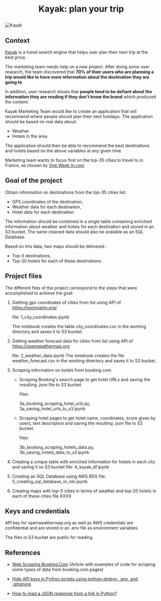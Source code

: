 # <p align="center">Kayak: plan your trip</p>

![Kayak](https://seekvectorlogo.com/wp-content/uploads/2018/01/kayak-vector-logo.png)

## Context 

<a href="https://www.kayak.com" target="_blank">Kayak</a> is a travel search engine that helps user plan their next trip at the best price.

The marketing team needs help on a new project. After doing some user research, the team discovered that **70% of their users who are planning a trip would like to have more information about the destination they are going to**. 

In addition, user research shows that **people tend to be defiant about the information they are reading if they don't know the brand** which produced the content. 

Kayak Marketing Team would like to create an application that will recommend where people should plan their next holidays. The application should be based on real data about:

* Weather 
* Hotels in the area 

The application should then be able to recommend the best destinations and hotels based on the above variables at any given time. 

Marketing team wants to focus first on the top-35 cities to travel to in France, as chosen by <a href="https://one-week-in.com/35-cities-to-visit-in-france/" target="_blank">One Week In.com</a>

## Goal of the project
Obtain information on destinations from the top-35 cities list:
- GPS coordinates of the destination,
- Weather data for each destination,
- Hotel data for each destination.

The information should be combined in a single table containing enriched information about weather and hotels for each destination and stored in an S3 bucket. The same cleaned data should also be avalable as an SQL Database.

Based on this data, two maps should be delivered :
- Top-5 destinations,
- Top-20 hotels for each of these destinations.


## Project files
The different files of the project correspond to the steps that were accomplished to achieve the goal:

1. Gettiing gps coordinates of cities from list using API of https://nominatim.org/ 

    file:  1_city_coordinates.ipynb
    
    The notebook creates the table city_coordinates.csv in the working directory and saves it to S3 bucket.

2. Getting weather forecast data for cities from list using API of https://openweathermap.org

    file: 2_weather_data.ipynb
    The notebook creates the file weather_forecast.csv in the working directory and saves it to S3 bucket.


3. Scraping information on hotels from booking.com
    - Scraping Booking's search page to get hotel URLs and saving the resulting .json file to S3 bucket.

         files: 

         3a_booking_scraping_hotel_urls.py, 
         3a_saving_hotel_urls_to_s3.ipynb

    - Scraping hotel pages to get hotel name, coordinates, score given by users, text description and saving the resulting .json file to S3 bucket.
    
        files:  
        
        3b_booking_scraping_hotels_data.py,
        3b_saving_hotels_data_to_s3.ipynb

4. Creating a unique table with enriched information for hotels in each city and saving it so S3 bucket
        file: 4_kayak_df.ipynb

5. Creating an SQL Database using AWS RDS
        file: 5_creating_sql_database_in_rds.ipynb

6. Creating maps with top-5 cities in terms of weather and top-20 hotels in each of these cities
file XXXX

## Keys and credentials

API key for openweathermap.org as well as AWS credentials are confidential and are stored in an .env file as environment variables.

The files in S3 bucket are public for reading.


## References

- [Web Scraping Booking.Com](https://www.scrapingbee.com/blog/web-scraping-booking/) (Article with examples of code for scraping some types of data from booking.com pages)

- [Hide API keys in Python scripts using python-dotenv, .env, and .gitignore](https://www.youtube.com/watch?v=YdgIWTYQ69A/)

- [How to read a JSON response from a link in Python?](https://www.geeksforgeeks.org/how-to-read-a-json-response-from-a-link-in-python/)